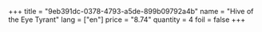 +++
title = "9eb391dc-0378-4793-a5de-899b09792a4b"
name = "Hive of the Eye Tyrant"
lang = ["en"]
price = "8.74"
quantity = 4
foil = false
+++
